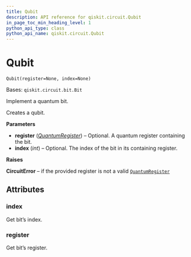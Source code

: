 ```yaml
---
title: Qubit
description: API reference for qiskit.circuit.Qubit
in_page_toc_min_heading_level: 1
python_api_type: class
python_api_name: qiskit.circuit.Qubit
---
```


# Qubit

<span id="qiskit.circuit.Qubit" />

`Qubit(register=None, index=None)`

Bases: `qiskit.circuit.bit.Bit`

Implement a quantum bit.

Creates a qubit.

**Parameters**

*   **register** ([*QuantumRegister*](qiskit.circuit.QuantumRegister "qiskit.circuit.QuantumRegister")) – Optional. A quantum register containing the bit.
*   **index** (*int*) – Optional. The index of the bit in its containing register.

**Raises**

**CircuitError** – if the provided register is not a valid [`QuantumRegister`](qiskit.circuit.QuantumRegister "qiskit.circuit.QuantumRegister")

## Attributes

<span id="qiskit.circuit.Qubit.index" />

### index

Get bit’s index.

<span id="qiskit.circuit.Qubit.register" />

### register

Get bit’s register.

